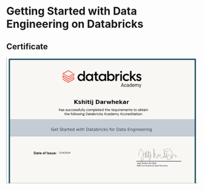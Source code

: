 # Getting Started with Data Engineering on Databricks
 
## Certificate
![Certificate](https://github.com/Kshitij-Darwhekar/Getting-Started-with-Data-Engineering-on-Databricks/blob/0d580acba4f4fd0a71fd672b7fbb45f5298d653c/Get%20Started%20with%20Databricsk%20for%20Data%20Engineering%20Certificate.png)
